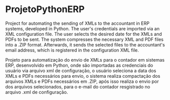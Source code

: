 # ProjetoPythonERP
Project for automating the sending of XMLs to the accountant in ERP systems, developed in Python. The user's credentials are imported via an XML configuration file. The user selects the desired date for the XMLs and PDFs to be sent. The system compresses the necessary XML and PDF files into a .ZIP format. Afterwards, it sends the selected files to the accountant's email address, which is registered in the configuration XML file.

Projeto para automatização do envio de XMLs para o contador em sistemas ERP, desenvolvido em Python, onde são importadas as credenciais do usuário via arquivo xml de configuração, o usuário seleciona a data dos XMLs e PDFs necessários para envio, o sistema realiza compactação dos arquivos XMLs e PDFs necessários em .ZIP, após isso realiza o envio por dos arquivos selecionados, para o e-mail do contador resgistrado no arquivo .xml de configuração. 
